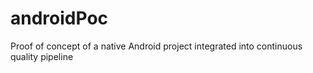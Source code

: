 # androidPoc
Proof of concept of a native Android project integrated into continuous quality pipeline
